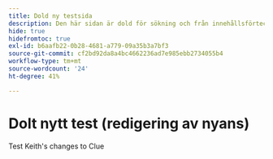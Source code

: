 ```yaml
---
title: Dold ny testsida
description: Den här sidan är dold för sökning och från innehållsförteckningen
hide: true
hidefromtoc: true
exl-id: b6aafb22-0b28-4681-a779-09a35b3a7bf3
source-git-commit: cf2bd92da8a4bc4662236ad7e985ebb2734055b4
workflow-type: tm+mt
source-wordcount: '24'
ht-degree: 41%

---
```


# Dolt nytt test (redigering av nyans)

Test Keith&#39;s changes to Clue
